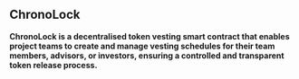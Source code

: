 ## ChronoLock

**ChronoLock is a decentralised token vesting smart contract that enables project teams to create and manage vesting schedules for their team members, advisors, or investors, ensuring a controlled and transparent token release process.**